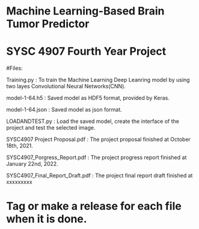 # Machine Learning-Based Brain Tumor Predictor
# SYSC 4907 Fourth Year Project

#Files:

Training.py : To train the Machine Learning Deep Leanring model by using two layes Convolutional Neural Networks(CNN).

model-1-64.h5 : Saved model as HDF5 format, provided by Keras.

model-1-64.json : Saved model as json format.

LOADANDTEST.py : Load the saved model, create the interface of the project and test the selected image.

SYSC4907 Project Proposal.pdf : The project proposal finished at October 18th, 2021.

SYSC4907_Porgress_Report.pdf : The project progress report finished at January 22nd, 2022.

SYSC4907_Final_Report_Draft.pdf : The project final report draft finished at xxxxxxxxx



# Tag or make a release for each file when it is done.
